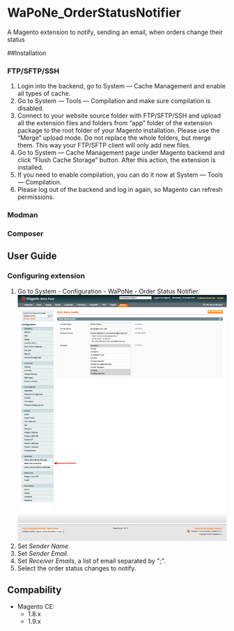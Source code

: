 # WaPoNe_OrderStatusNotifier
A Magento extension to notify, sending an email,  when orders change their status

##Installation

### FTP/SFTP/SSH

1. Login into the backend, go to System — Cache Management and enable all types of cache.
2. Go to System — Tools — Compilation and make sure compilation is disabled.
3. Connect to your website source folder with FTP/SFTP/SSH and upload all the extension files and folders from “app” folder of the extension package to the root folder of your Magento installation.
Please use the “Merge” upload mode. Do not replace the whole folders, but merge them. This way your FTP/SFTP client will only add new files.
4. Go to System — Cache Management page under Magento backend and click “Flush Cache Storage” button. After this action, the extension is installed.
5. If you need to enable compilation, you can do it now at System — Tools — Compilation.
6. Please log out of the backend and log in again, so Magento can refresh permissions.

### Modman

### Composer

## User Guide

### Configuring extension

1. Go to System - Configuration - WaPoNe - Order Status Notifier.
![](doc/images/wapone_orderstatusnotifier.png)
2. Set *Sender Name*.
3. Set *Sender Email*.
4. Set *Receiver Emails*, a list of email separated by ";".
5. Select the order status changes to notify.

## Compability

- Magento CE:
  - 1.8.x
  - 1.9.x
